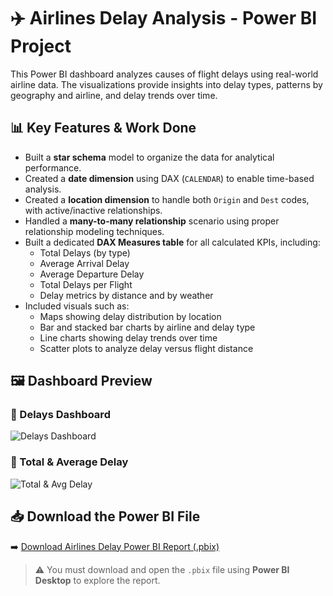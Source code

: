 # ✈️ Airlines Delay Analysis - Power BI Project

This Power BI dashboard analyzes causes of flight delays using real-world airline data. The visualizations provide insights into delay types, patterns by geography and airline, and delay trends over time.

## 📊 Key Features & Work Done

- Built a **star schema** model to organize the data for analytical performance.
- Created a **date dimension** using DAX (`CALENDAR`) to enable time-based analysis.
- Created a **location dimension** to handle both `Origin` and `Dest` codes, with active/inactive relationships.
- Handled a **many-to-many relationship** scenario using proper relationship modeling techniques.
- Built a dedicated **DAX Measures table** for all calculated KPIs, including:
  - Total Delays (by type)
  - Average Arrival Delay
  - Average Departure Delay
  - Total Delays per Flight
  - Delay metrics by distance and by weather
- Included visuals such as:
  - Maps showing delay distribution by location
  - Bar and stacked bar charts by airline and delay type
  - Line charts showing delay trends over time
  - Scatter plots to analyze delay versus flight distance

## 🖼️ Dashboard Preview

### 📍 Delays Dashboard  
![Delays Dashboard](./Airlines-Delay-Dashboard/Dashboard_Screenshot.png)

### 📍 Total & Average Delay  
![Total & Avg Delay](./Airlines-Delay-Dashboard/Dashboard2_Screenshot.png)

## 📥 Download the Power BI File

➡️ [Download Airlines Delay Power BI Report (.pbix)](https://drive.google.com/uc?export=download&id=1vMOnFzAI7YGg3lP7KWUoMgas9McoAGiH)

> ⚠️ You must download and open the `.pbix` file using **Power BI Desktop** to explore the report.
